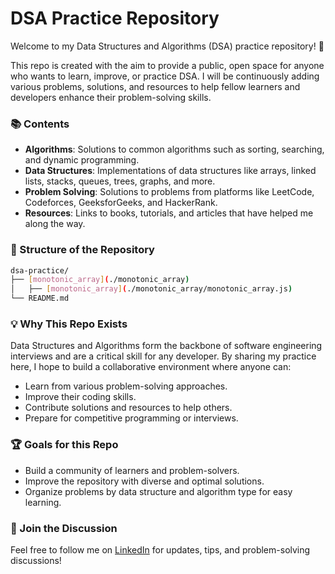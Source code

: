 # DSA Practice Repository

Welcome to my Data Structures and Algorithms (DSA) practice repository! 🎉

This repo is created with the aim to provide a public, open space for anyone who wants to learn, improve, or practice DSA. I will be continuously adding various problems, solutions, and resources to help fellow learners and developers enhance their problem-solving skills.

### 📚 Contents
- **Algorithms**: Solutions to common algorithms such as sorting, searching, and dynamic programming.
- **Data Structures**: Implementations of data structures like arrays, linked lists, stacks, queues, trees, graphs, and more.
- **Problem Solving**: Solutions to problems from platforms like LeetCode, Codeforces, GeeksforGeeks, and HackerRank.
- **Resources**: Links to books, tutorials, and articles that have helped me along the way.


### 🔎 Structure of the Repository
```bash
dsa-practice/
├── [monotonic_array](./monotonic_array)
│   ├── [monotonic_array](./monotonic_array/monotonic_array.js)
└── README.md
```

### 💡 Why This Repo Exists
Data Structures and Algorithms form the backbone of software engineering interviews and are a critical skill for any developer. By sharing my practice here, I hope to build a collaborative environment where anyone can:
- Learn from various problem-solving approaches.
- Improve their coding skills.
- Contribute solutions and resources to help others.
- Prepare for competitive programming or interviews.

### 🏆 Goals for this Repo
- Build a community of learners and problem-solvers.
- Improve the repository with diverse and optimal solutions.
- Organize problems by data structure and algorithm type for easy learning.

### 📢 Join the Discussion
Feel free to follow me on [LinkedIn](https://in.linkedin.com/in/mantash-singh) for updates, tips, and problem-solving discussions!